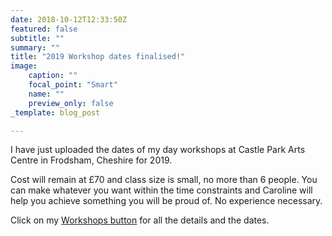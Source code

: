```yaml
---
date: 2018-10-12T12:33:50Z
featured: false
subtitle: ""
summary: ""
title: "2019 Workshop dates finalised!"
image:
    caption: ""
    focal_point: "Smart"
    name: ""
    preview_only: false
_template: blog_post

---
```

I have just uploaded the dates of my day workshops at Castle Park Arts Centre in Frodsham, Cheshire for 2019.

Cost will remain at £70 and class size is small, no more than 6 people. You can make whatever you want within the time constraints and Caroline will help you achieve something you will be proud of. No experience necessary.

Click on my [Workshops button](/workshops) for all the details and the dates.